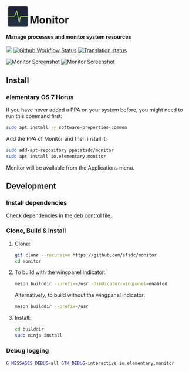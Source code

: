 <p align="center">
    <img align="left" width="64" height="64" src="data/icons/64/io.elementary.monitor.svg">
    <h1 class="rich-diff-level-zero">Monitor</h1>
</p>

<h4 align="left">Manage processes and monitor system resources</h4>

[![](https://img.shields.io/github/release/stsdc/monitor.svg)]()
[![Github Workflow Status](https://github.com/stsdc/monitor/actions/workflows/ci.yml/badge.svg)]()
[![Translation status](https://l10n.elementary.io/widget/desktop/monitor/svg-badge.svg)](https://l10n.elementary.io/engage/desktop/)

![Monitor Screenshot](https://github.com/stsdc/monitor/raw/dev/data/screenshots/monitor-processes.png)
![Monitor Screenshot](https://github.com/stsdc/monitor/raw/dev/data/screenshots/monitor-system.png)

## Install

### elementary OS 7 Horus

If you have never added a PPA on your system before, you might need to run this command first:

```bash
sudo apt install -y software-properties-common
```

Add the PPA of Monitor and then install it:

```bash
sudo add-apt-repository ppa:stsdc/monitor
sudo apt install io.elementary.monitor
```

Monitor will be available from the Applications menu.

## Development

### Install dependencies

Check dependencies in [the deb control file](debian/control).

### Clone, Build & Install

1. Clone:
   ```bash
   git clone --recursive https://github.com/stsdc/monitor
   cd monitor
   ```

2. To build with the wingpanel indicator:
   ```bash
   meson builddir --prefix=/usr -Dindicator-wingpanel=enabled
   ```
   Alternatively, to build without the wingpanel indicator:
   ```bash
   meson builddir --prefix=/usr
   ```

3. Install:
   ```bash
   cd builddir
   sudo ninja install
   ```

### Debug logging

```bash
G_MESSAGES_DEBUG=all GTK_DEBUG=interactive io.elementary.monitor
```
